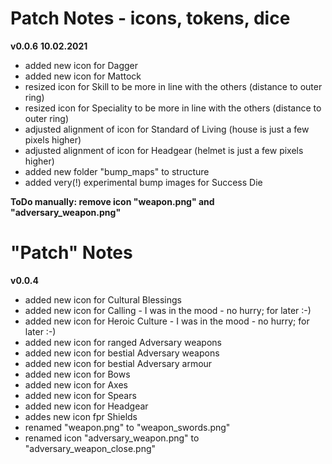 # Patch Notes - icons, tokens, dice

**v0.0.6**
**10.02.2021**

* added new icon for Dagger
* added new icon for Mattock
* resized icon for Skill to be more in line with the others (distance to outer ring)
* resized icon for Speciality to be more in line with the others (distance to outer ring)
* adjusted alignment of icon for Standard of Living (house is just a few pixels higher)
* adjusted alignment of icon for Headgear (helmet is just a few pixels higher)
* added new folder "bump_maps" to structure
* added very(!) experimental bump images for Success Die

**ToDo manually: remove icon "weapon.png" and "adversary_weapon.png"**

# "Patch" Notes

**v0.0.4**

- added new icon for Cultural Blessings
- added new icon for Calling - I was in the mood - no hurry; for later :-)
- added new icon for Heroic Culture - I was in the mood - no hurry; for later :-)
- added new icon for ranged Adversary weapons
- added new icon for bestial Adversary weapons
- added new icon for bestial Adversary armour
- added new icon for Bows
- added new icon for Axes
- added new icon for Spears
- added new icon for Headgear
- addes new icon fpr Shields
- renamed "weapon.png" to "weapon_swords.png"
- renamed icon "adversary_weapon.png" to "adversary_weapon_close.png"
